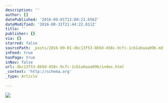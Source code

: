 ```yaml
---
description: ''
author: []
datePublished: '2016-09-01T12:00:21.656Z'
dateModified: '2016-08-31T21:44:22.811Z'
title: ''
publisher: {}
via: {}
starred: false
sourcePath: _posts/2016-09-01-dbc13f53-869d-458c-9cfc-1cb1a6aaa096.md
inFeed: true
hasPage: true
inNav: false
url: dbc13f53-869d-458c-9cfc-1cb1a6aaa096/index.html
_context: 'http://schema.org'
_type: Article

---
```

![](https://the-grid-user-content.s3-us-west-2.amazonaws.com/4d14c860-333c-4f29-9c46-19e57bf61ae1.jpg)